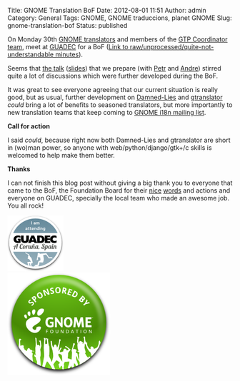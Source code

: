 Title: GNOME Translation BoF
Date: 2012-08-01 11:51
Author: admin
Category: General
Tags: GNOME, GNOME traduccions, planet GNOME
Slug: gnome-translation-bof
Status: published

On Monday 30th [GNOME translators](http://l10n.gnome.org/people/ "GNOME rock stars translators") and members of the [GTP Coordinator team](https://live.gnome.org/TranslationProject/CoordinationTeam "GNOME Translation Coordinator Team wiki page"), meet at [GUADEC](http://guadec.org/ "GNOME's anual conference") for a BoF ([Link to raw/unprocessed/quite-not-understandable minutes](https://live.gnome.org/TranslationProject/Events/GTPBoFGUADEC2012 "Minutes from the BoF")).

Seems that [the talk](https://www.gpul.org/indico/contributionDisplay.py?contribId=43&confId=0 "Talk that I gave on GUADEC") ([slides](https://www.gpul.org/indico/materialDisplay.py?contribId=43&materialId=slides&confId=0 "Slides of the talk")) that we prepare (with [Petr](http://blogs.gnome.org/pmkovar/ "Petr Kovar's blog") and [Andre](http://blogs.gnome.org/aklapper "Andre's blog")) stirred quite a lot of discussions which were further developed during the BoF.

It was great to see everyone agreeing that our current situation is really good, but as usual, further development on [Damned-Lies](http://git.gnome.org/browse/damned-lies "Damned-Lies git repository") and [gtranslator](http://git.gnome.org/browse/gtranslator/ "gtranslator git repository") *could* bring a lot of benefits to seasoned translators, but more importantly to new translation teams that keep coming to [GNOME i18n mailing list](https://mail.gnome.org/mailman/listinfo/gnome-i18n "GNOME i18n mailing list").

**Call for action**

I said *could*, because right now both Damned-Lies and gtranslator are short in (wo)man power, so anyone with web/python/django/gtk+/c skills is welcomed to help make them better.

**Thanks**

I can not finish this blog post without giving a big thank you to everyone that came to the BoF, the Foundation Board for their [nice](https://mail.gnome.org/archives/gnome-i18n/2012-July/msg00051.html "Mail from Petr letting everyone know that the Board is inviting us to a dinner") [words](https://mail.gnome.org/archives/gnome-i18n/2012-July/msg00135.html "Mail from Petr letting everyone know that the Board is really happy with our work") and actions and everyone on GUADEC, specially the local team who made an awesome job. You all rock!

[<img src="./wp-content/uploads/2012/05/banner-125.png" title="GUADEC banner" class="aligncenter size-full wp-image-1317" width="125" height="125" />](./wp-content/uploads/2012/05/banner-125.png)  
[<img src="./wp-content/uploads/2009/06/sponsored-badge-shadow.png" title="sponsored-badge-shadow" class="aligncenter size-full wp-image-608" width="230" height="230" />](./wp-content/uploads/2009/06/sponsored-badge-shadow.png)
